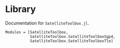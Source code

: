 Library
=======

Documentation for `SatelliteToolbox.jl`.

```@autodocs
Modules = [SatelliteToolbox,
           SatelliteToolbox.SatelliteToolboxSgp4,
           SatelliteToolbox.SatelliteToolboxTle]
```
